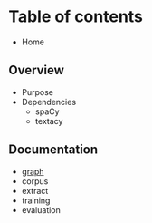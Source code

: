 # Table of contents

* Home

## Overview

* Purpose
* Dependencies
  * spaCy
  * textacy

## Documentation

* [graph](documentation/graph.md)
* corpus
* extract
* training
* evaluation

